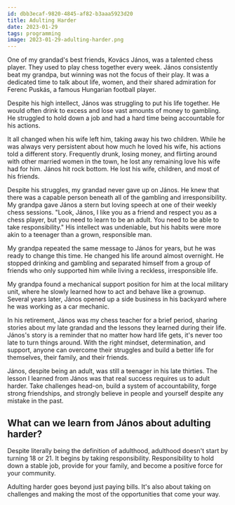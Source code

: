 ```yaml
---
id: dbb3ecaf-9820-4845-af82-b3aaa5923d20
title: Adulting Harder
date: 2023-01-29
tags: programming
image: 2023-01-29-adulting-harder.png
---
```


One of my grandad's best friends, Kovács János, was a talented chess player. 
They used to play chess together every week. János consistently beat my grandpa,
but winning was not the focus of their play. It was a dedicated time to talk about
life, women, and their shared admiration for Ferenc Puskás, a famous 
Hungarian football player.

Despite his high intellect, János was struggling to put his life together.
He would often drink to excess and lose vast amounts of money to gambling.
He struggled to hold down a job and had a hard time being accountable 
for his actions.

It all changed when his wife left him, taking away his two children.
While he was always very persistent about how much he loved his wife,
his actions told a different story. Frequently drunk, losing money, 
and flirting around with other married women in the town, he lost 
any remaining love his wife had for him. János hit rock bottom. 
He lost his wife, children, and most of his friends.

Despite his struggles, my grandad never gave up on János. He knew that 
there was a capable person beneath all of the gambling and 
irresponsibility. My grandpa gave János a stern but loving speech at one
of their weekly chess sessions. "Look, János, I like you as a friend
and respect you as a chess player, but you need to learn to be an adult. 
You need to be able to take responsibility." His intellect was undeniable, 
but his habits were more akin to a teenager than a grown, responsible man.

My grandpa repeated the same message to János for years, but he was 
ready to change this time. He changed his life around almost overnight. 
He stopped drinking and gambling and separated himself from a group of 
friends who only supported him while living a reckless, irresponsible life.

My grandpa found a mechanical support position for him at the local 
military unit, where he slowly learned how to act and behave like a 
grownup. Several years later, János opened up a side business in his 
backyard where he was working as a car mechanic. 

In his retirement, János was my chess teacher for a brief period, 
sharing stories about my late grandad and the lessons they learned 
during their life. János's story is a reminder that no matter how 
hard life gets, it's never too late to turn things around. With the 
right mindset, determination, and support, anyone can overcome their 
struggles and build a better life for themselves, their family, 
and their friends.

János, despite being an adult, was still a teenager in his late thirties. 
The lesson I learned from János was that real success requires us to adult 
harder. Take challenges head-on, build a system of accountability, 
forge strong friendships, and strongly believe in people and yourself 
despite any mistake in the past.

## What can we learn from János about adulting harder?

Despite literally being the definition of adulthood, adulthood 
doesn't start by turning 18 or 21. It begins by taking responsibility. 
Responsibility to hold down a stable job, provide for your family, and 
become a positive force for your community. 

Adulting harder goes beyond just paying bills. It's also about 
taking on challenges and making the most of the opportunities 
that come your way.